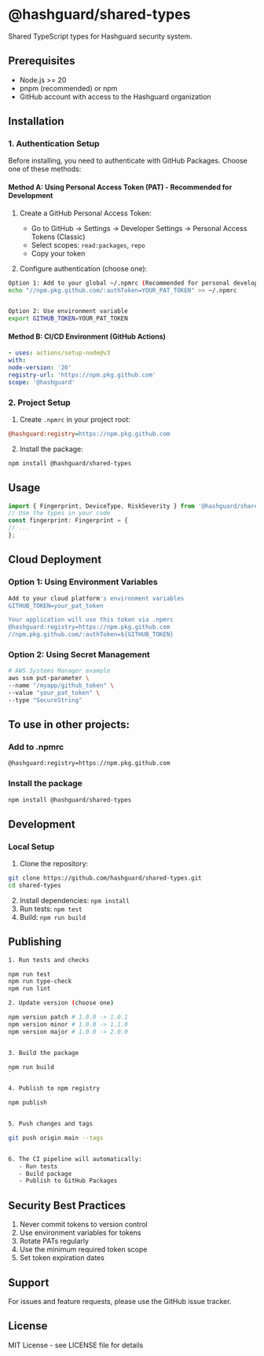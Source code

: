 # @hashguard/shared-types

Shared TypeScript types for Hashguard security system.


## Prerequisites

- Node.js >= 20
- pnpm (recommended) or npm
- GitHub account with access to the Hashguard organization


## Installation

### 1. Authentication Setup

Before installing, you need to authenticate with GitHub Packages. Choose one of these methods:

#### Method A: Using Personal Access Token (PAT) - Recommended for Development

1. Create a GitHub Personal Access Token:
   - Go to GitHub → Settings → Developer Settings → Personal Access Tokens (Classic)
   - Select scopes: `read:packages`, `repo`
   - Copy your token

2. Configure authentication (choose one):
```bash
Option 1: Add to your global ~/.npmrc (Recommended for personal development)
echo "//npm.pkg.github.com/:authToken=YOUR_PAT_TOKEN" >> ~/.npmrc


Option 2: Use environment variable
export GITHUB_TOKEN=YOUR_PAT_TOKEN
```

#### Method B: CI/CD Environment (GitHub Actions)

```yaml
- uses: actions/setup-node@v3
with:
node-version: '20'
registry-url: 'https://npm.pkg.github.com'
scope: '@hashguard'
```

### 2. Project Setup

1. Create `.npmrc` in your project root:
```ini
@hashguard:registry=https://npm.pkg.github.com
```


2. Install the package:
```bash
npm install @hashguard/shared-types
```

## Usage

```typescript
import { Fingerprint, DeviceType, RiskSeverity } from '@hashguard/shared-types';
// Use the types in your code
const fingerprint: Fingerprint = {
// ...
};
```

## Cloud Deployment

### Option 1: Using Environment Variables
```bash
Add to your cloud platform's environment variables
GITHUB_TOKEN=your_pat_token

Your application will use this token via .npmrc
@hashguard:registry=https://npm.pkg.github.com
//npm.pkg.github.com/:authToken=${GITHUB_TOKEN}
```
### Option 2: Using Secret Management
```bash
# AWS Systems Manager example
aws ssm put-parameter \
--name "/myapp/github_token" \
--value "your_pat_token" \
--type "SecureString"
```

## To use in other projects:

### Add to .npmrc
```bash
@hashguard:registry=https://npm.pkg.github.com
```

### Install the package
```bash
npm install @hashguard/shared-types
```

## Development

### Local Setup

1. Clone the repository:
```bash
git clone https://github.com/hashguard/shared-types.git
cd shared-types
```

2. Install dependencies: `npm install`
3. Run tests: `npm test`
4. Build: `npm run build`

## Publishing

```bash
1. Run tests and checks

npm run test
npm run type-check
npm run lint

2. Update version (choose one)

npm version patch # 1.0.0 -> 1.0.1
npm version minor # 1.0.0 -> 1.1.0
npm version major # 1.0.0 -> 2.0.0


3. Build the package

npm run build
`

4. Publish to npm registry

npm publish


5. Push changes and tags

git push origin main --tags


6. The CI pipeline will automatically:
   - Run tests
   - Build package
   - Publish to GitHub Packages
```

## Security Best Practices

1. Never commit tokens to version control
2. Use environment variables for tokens
3. Rotate PATs regularly
4. Use the minimum required token scope
5. Set token expiration dates

## Support

For issues and feature requests, please use the GitHub issue tracker.

## License

MIT License - see LICENSE file for details



